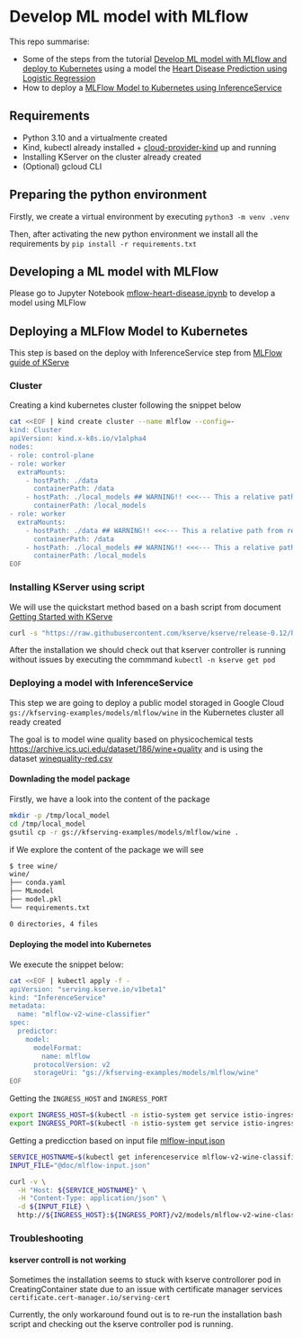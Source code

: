 # Develop ML model with MLflow

This repo summarise:
 * Some of the steps from the tutorial [Develop ML model with MLflow and deploy to Kubernetes](https://mlflow.org/docs/latest/deployment/deploy-model-to-kubernetes/tutorial.html#develop-ml-model-with-mlflow-and-deploy-to-kubernetes) using a model the [Heart Disease Prediction using Logistic Regression](https://github.com/eduai-repo/ML-Demo/blob/main/2%20Classification/2.%20One%20with%20Heart%20Disease%20Prediction.ipynb)
 * How to deploy a [MLFlow Model to Kubernetes using InferenceService](https://kserve.github.io/website/0.10/modelserving/v1beta1/mlflow/v2/#deploy-with-inferenceservice)


## Requirements
* Python 3.10 and a virtualmente created
* Kind, kubectl already installed + [cloud-provider-kind](https://kind.sigs.k8s.io/docs/user/loadbalancer/) up and running
* Installing KServer on the cluster already created
* (Optional) gcloud CLI

## Preparing the python environment

Firstly, we create a virtual environment by executing ```python3 -m venv .venv```

Then, after activating the new python environment we install all the requirements by ```pip install -r requirements.txt```


## Developing a ML model with MLFlow

Please go to Jupyter Notebook [mflow-heart-disease.ipynb](./mflow-heart-disease.ipynb) to develop a model using MLFlow

## Deploying a MLFlow Model to Kubernetes

This step is based on the deploy with InferenceService step from [MLFlow guide of KServe](https://kserve.github.io/website/0.10/modelserving/v1beta1/mlflow/v2/#deploy-with-inferenceservice)

### Cluster

Creating a kind kubernetes cluster following the snippet below

```bash
cat <<EOF | kind create cluster --name mlflow --config=-
kind: Cluster
apiVersion: kind.x-k8s.io/v1alpha4
nodes:
- role: control-plane
- role: worker
  extraMounts:
    - hostPath: ./data
      containerPath: /data
    - hostPath: ./local_models ## WARNING!! <<<--- This a relative path from repository root
      containerPath: /local_models
- role: worker
  extraMounts:
    - hostPath: ./data ## WARNING!! <<<--- This a relative path from repository root
      containerPath: /data
    - hostPath: ./local_models ## WARNING!! <<<--- This a relative path from repository root
      containerPath: /local_models
EOF
```

### Installing KServer using script

We will use the quickstart method based on a bash script from document [Getting Started with KServe]( https://kserve.github.io/website/latest/get_started/#install-the-kserve-quickstart-environment)

```bash
curl -s "https://raw.githubusercontent.com/kserve/kserve/release-0.12/hack/quick_install.sh" | bash
```

After the installation we should check out that kserver controller is running without issues by executing the commmand ```kubectl -n kserve get pod```


### Deploying a model with InferenceService

This step we are going to deploy a public model storaged in Google Cloud ```gs://kfserving-examples/models/mlflow/wine``` in the Kubernetes cluster all ready created

The goal is to model wine quality based on physicochemical tests https://archive.ics.uci.edu/dataset/186/wine+quality and is using the dataset [winequality-red.csv](http://archive.ics.uci.edu/ml/machine-learning-databases/wine-quality/winequality-red.csv)


#### Downlading the model package

Firstly, we have a look into the content of the package

```bash
mkdir -p /tmp/local_model
cd /tmp/local_model
gsutil cp -r gs://kfserving-examples/models/mlflow/wine .
```

if We explore the content of the package we will see

```bash
$ tree wine/
wine/
├── conda.yaml
├── MLmodel
├── model.pkl
└── requirements.txt

0 directories, 4 files
```

#### Deploying the model into Kubernetes

We execute the snippet below:

```bash
cat <<EOF | kubectl apply -f -
apiVersion: "serving.kserve.io/v1beta1"
kind: "InferenceService"
metadata:
  name: "mlflow-v2-wine-classifier"
spec:
  predictor:
    model:
      modelFormat:
        name: mlflow
      protocolVersion: v2
      storageUri: "gs://kfserving-examples/models/mlflow/wine"
EOF
```

Getting the ```INGRESS_HOST``` and ```INGRESS_PORT```
```bash
export INGRESS_HOST=$(kubectl -n istio-system get service istio-ingressgateway -o jsonpath='{.status.loadBalancer.ingress[0].ip}')
export INGRESS_PORT=$(kubectl -n istio-system get service istio-ingressgateway -o jsonpath='{.spec.ports[?(@.name=="http2")].port}')
```

Getting a predicction based on input file [mlflow-input.json](./doc/mlflow-input.json)
```bash
SERVICE_HOSTNAME=$(kubectl get inferenceservice mlflow-v2-wine-classifier -o jsonpath='{.status.url}' | cut -d "/" -f 3)
INPUT_FILE="@doc/mlflow-input.json"

curl -v \
  -H "Host: ${SERVICE_HOSTNAME}" \
  -H "Content-Type: application/json" \
  -d ${INPUT_FILE} \
  http://${INGRESS_HOST}:${INGRESS_PORT}/v2/models/mlflow-v2-wine-classifier/infer
```



### Troubleshooting

#### kserver controll is not working

Sometimes the installation seems to stuck with kserve controllorer pod in CreatingContainer state due to an issue with certificate manager services ```certificate.cert-manager.io/serving-cert```

Currently, the only workaround found out is to re-run the installation bash script and checking out the kserve controller pod is running.
